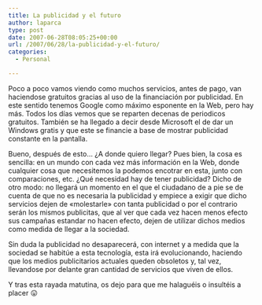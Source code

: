 ```yaml
---
title: La publicidad y el futuro
author: laparca
type: post
date: 2007-06-28T08:05:25+00:00
url: /2007/06/28/la-publicidad-y-el-futuro/
categories:
  - Personal

---
```

Poco a poco vamos viendo como muchos servicios, antes de pago, van haciendose gratuitos gracias al uso de la financiación por publicidad. En este sentido tenemos Google como máximo esponente en la Web, pero hay más. Todos los días vemos que se reparten decenas de periodicos gratuitos. También se ha llegado a decir desde Microsoft el de dar un Windows gratis y que este se financie a base de mostrar publicidad constante en la pantalla.

Bueno, después de esto&#8230; ¿A donde quiero llegar? Pues bien, la cosa es sencilla: en un mundo con cada vez más información en la Web, donde cualquier cosa que necesitemos la podemos encotrar en esta, junto con comparaciones, etc. ¿Qué necesidad hay de tener publicidad? Dicho de otro modo: no llegará un momento en el que el ciudadano de a pie se de cuenta de que no es necesaria la publicidad y empiece a exigir que dicho servicios dejen de «molestarle» con tanta publicidad o por el contrario serán los mismos publicitas, que al ver que cada vez hacen menos efecto sus campañas estandar no hacen efecto, dejen de utilizar dichos medios como medida de llegar a la sociedad.

Sin duda la publicidad no desaparecerá, con internet y a medida que la sociedad se habitúe a esta tecnología, esta irá evolucionando, haciendo que los medios publicitarios actuales queden obsoletos y, tal vez, llevandose por delante gran cantidad de servicios que viven de ellos.

Y tras esta rayada matutina, os dejo para que me halaguéis o insultéis a placer 😛